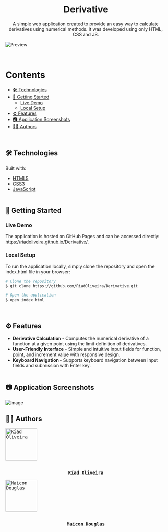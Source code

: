 <h1 align="center">Derivative</h1>

<p align="center">
  A simple web application created to provide an easy way to calculate derivatives using numerical methods. It was developed using only HTML, CSS and JS.
</p>

![Preview](https://github.com/user-attachments/assets/ffa39dbb-0fd1-4011-839f-de7dbe5e4e46)

<br/>

Contents
=================
<!--ts-->
* [🛠️ Technologies](#technologies)
* [🚀 Getting Started](#getting-started)
  * [Live Demo](#demo)
  * [Local Setup](#setup)
* [⚙️ Features](#features)
* [📷 Application Screenshots](#screenshots)
* [👨‍💻 Authors](#authors)
<!--te-->
<br/>

<h2 id="technologies">🛠️ Technologies</h2>
Built with:

* [HTML5](https://developer.mozilla.org/en-US/docs/Web/HTML)
* [CSS3](https://developer.mozilla.org/en-US/docs/Web/CSS)
* [JavaScript](https://developer.mozilla.org/en-US/docs/Web/JavaScript) <br/><br/>

<h2 id="getting-started">🚀 Getting Started</h2>

<h3 id="demo">Live Demo</h3>
The application is hosted on GitHub Pages and can be accessed directly:
<a href="https://riadoliveira.github.io/Derivative/">https://riadoliveira.github.io/Derivative/</a>.

<h3 id="setup">Local Setup</h3>
To run the application locally, simply clone the repository and open the index.html file in your browser:

```bash
# Clone the repository
$ git clone https://github.com/RiadOliveira/Derivative.git

# Open the application
$ open index.html
```

<br/>

<h2 id="features">⚙️ Features</h2>

- **Derivative Calculation** - Computes the numerical derivative of a function at a given point using the limit definition of derivatives.
- **User-Friendly Interface** - Simple and intuitive input fields for function, point, and increment value with responsive design.
- **Keyboard Navigation** - Supports keyboard navigation between input fields and submission with Enter key. <br/><br/>

<h2 id="screenshots">📷 Application Screenshots</h2>

![image](https://github.com/user-attachments/assets/ffa39dbb-0fd1-4011-839f-de7dbe5e4e46)

<h2 id="authors">👨‍💻 Authors</h2>

<kbd>
 <a href="https://github.com/RiadOliveira">
   <img src="https://avatars.githubusercontent.com/u/69125013?v=4" width="100" alt="Ríad Oliveira"/>
   <br/><br/>
   <p align="center"><b>Ríad Oliveira</b></p>
 </a>
</kbd>
<kbd>
 <a href="https://github.com/MaiconD75">
   <img src="https://avatars.githubusercontent.com/u/43152315?v=4" width="100" alt="Maicon Douglas"/>
   <br/><br/>
   <p align="center"><b>Maicon Douglas</b></p>
 </a>
</kbd>
